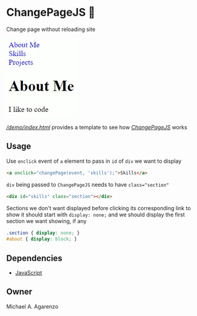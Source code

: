 # ChangePageJS &#128195;

Change page without reloading site

![GIF of ChangePageJS in action](/media/ChangePageJS.gif)

[*/demo/index.html*](https://github.com/magarenzo/change-page/blob/master/demo/index.html) provides a template to see how [*ChangePageJS*](https://github.com/magarenzo/ChangePageJS/blob/master/demo/changePage.js) works

## Usage

Use `onclick` event of `a` element to pass in `id` of `div` we want to display

```html
<a onclick="changePage(event, 'skills');">Skills</a>
```

`div` being passed to `ChangePageJS` needs to have `class="section"`

```html
<div id="skills" class="section"></div>
```

Sections we don't want displayed before clicking its corresponding link to show it should start with `display: none;` and we should display the first section we want showing, if any

```css
.section { display: none; }
#about { display: block; }
```

## Dependencies

* [JavaScript](https://www.javascript.com/)

## Owner

Michael A. Agarenzo
